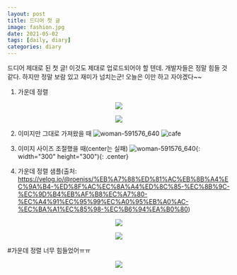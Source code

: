 ```yaml
---
layout: post
title: 드디어 첫 글
image: fashion.jpg
date: 2021-05-02 
tags: [daily, diary]
categories: diary
---
```

드디어 제대로 된 첫 글! 이것도 제대로 업로드되어야 할 텐데. 개발자들은 정말 힘들 것 같다. 하지만 정말 보람 있고 재미가 넘치는군! 오늘은 이만 하고 자야겠다~~ 

1. 가운데 정렬
<p align="center">
   <img src="https://user-images.githubusercontent.com/68999151/116793440-bc747d80-ab01-11eb-8776-46e3cde08a87.jpg"/>
</p>

<p align="center">
  <img src="https://user-images.githubusercontent.com/68999151/116793450-c4342200-ab01-11eb-8dfa-6b44e02f7dc2.jpg"/>
</p> 


2. 이미지만 그대로 가져왔을 때
![woman-591576_640](https://user-images.githubusercontent.com/68999151/116793440-bc747d80-ab01-11eb-8776-46e3cde08a87.jpg)
![cafe](https://user-images.githubusercontent.com/68999151/116793450-c4342200-ab01-11eb-8dfa-6b44e02f7dc2.jpg)

3. 이미지 사이즈 조절했을 때(center는 실패)
![woman-591576_640](https://user-images.githubusercontent.com/68999151/116793440-bc747d80-ab01-11eb-8776-46e3cde08a87.jpg){: width="300" height="300"){: .center}


4. 가운데 정렬 샘플(출처: https://velog.io/@roeniss/%EB%A7%88%ED%81%AC%EB%8B%A4%EC%9A%B4-%ED%8F%AC%EC%8A%A4%ED%8C%85-%EC%8B%9C-%EC%9D%B4%EB%AF%B8%EC%A7%80-%EC%A4%91%EC%95%99%EC%A0%95%EB%A0%AC-%EC%BA%A1%EC%85%98-%EC%B6%94%EA%B0%80)

<p align="center">
  <img src="https://images.velog.io/images/roeniss/post/c208ff41-6002-4e24-8d10-9ce5dd2e0ac0/1.jpg"/>
</p> 

<p align="center">
  <img src="https://user-images.githubusercontent.com/68999151/116793450-c4342200-ab01-11eb-8dfa-6b44e02f7dc2.jpg"/>
</p> 

#가운데 정렬 너무 힘들었어ㅠㅠ

<p align="center">
  <img src="https://user-images.githubusercontent.com/68999151/116793440-bc747d80-ab01-11eb-8776-46e3cde08a87.jpg"/>
</p> 
